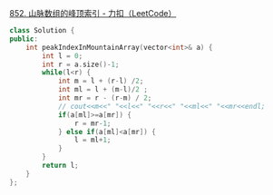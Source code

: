 [852. 山脉数组的峰顶索引 - 力扣（LeetCode）](https://leetcode-cn.com/problems/peak-index-in-a-mountain-array/)
```cpp
class Solution {
public:
    int peakIndexInMountainArray(vector<int>& a) {
        int l = 0;
        int r = a.size()-1;
        while(l<r) {
            int m = l + (r-l) /2;
            int ml = l + (m-l)/2 ;
            int mr = r - (r-m) / 2;
            // cout<<m<<" "<<l<<" "<<r<<" "<<ml<<" "<<mr<<endl;
            if(a[ml]>=a[mr]) {
                r = mr-1;
            } else if(a[ml]<a[mr]) {
                l = ml+1;
            }
        }
        return l;
    }
};
```